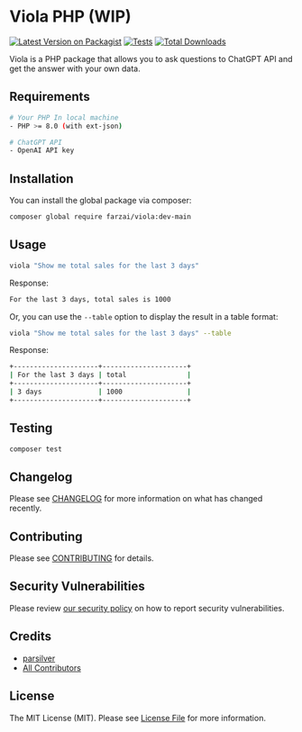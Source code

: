 # Viola PHP (WIP)

[![Latest Version on Packagist](https://img.shields.io/packagist/v/farzai/viola-php.svg?style=flat-square)](https://packagist.org/packages/farzai/viola-php)
[![Tests](https://img.shields.io/github/actions/workflow/status/farzai/viola-php/run-tests.yml?branch=main&label=tests&style=flat-square)](https://github.com/farzai/viola-php/actions/workflows/run-tests.yml)
[![Total Downloads](https://img.shields.io/packagist/dt/farzai/viola-php.svg?style=flat-square)](https://packagist.org/packages/farzai/viola-php)

Viola is a PHP package that allows you to ask questions to ChatGPT API and get the answer with your own data.

## Requirements
```bash
# Your PHP In local machine
- PHP >= 8.0 (with ext-json)

# ChatGPT API
- OpenAI API key
```

## Installation

You can install the global package via composer:

```bash
composer global require farzai/viola:dev-main
```

## Usage

```bash
viola "Show me total sales for the last 3 days"
```

Response:
```bash
For the last 3 days, total sales is 1000
```

Or, you can use the `--table` option to display the result in a table format:

```bash
viola "Show me total sales for the last 3 days" --table
```

Response:
```bash
+---------------------+---------------------+
| For the last 3 days | total               |
+---------------------+---------------------+
| 3 days              | 1000                |
+---------------------+---------------------+
```

## Testing

```bash
composer test
```

## Changelog

Please see [CHANGELOG](CHANGELOG.md) for more information on what has changed recently.

## Contributing

Please see [CONTRIBUTING](https://github.com/spatie/.github/blob/main/CONTRIBUTING.md) for details.

## Security Vulnerabilities

Please review [our security policy](../../security/policy) on how to report security vulnerabilities.

## Credits

- [parsilver](https://github.com/parsilver)
- [All Contributors](../../contributors)

## License

The MIT License (MIT). Please see [License File](LICENSE.md) for more information.
